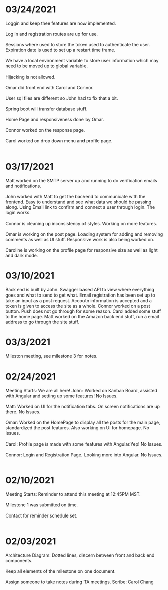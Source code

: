 # 03/24/2021
Loggin and keep thee features are now implemented.
<br></br>
Log in and registration routes are up for use.
<br></br>
Sessions where used to store the token used to authenticate the user. Expiration date is used to set up a restart time frame.
<br></br>
We have a local environment variable to store user information which may need to be moved up to global variable.
<br></br>
Hijacking is not allowed.
<br></br>
Omar did front end with Carol and Connor.
<br></br>
User sql files are different so John had to fix that a bit.
<br></br>
Spring boot will transfer database stuff.
<br></br>
Home Page and responsiveness done by Omar.
<br></br>
Connor worked on the response page.
<br></br>
Carol worked on drop down menu and profile page.
<br></br>

# 03/17/2021
Matt worked on the SMTP server up and running to do verification emails and notifications.
<br></br>
John worked with Matt to get the backend to communicate with the frontend. Easy to understand and see what data we should be passing along.
  Using Email link to confirm and connect a user through login. The login works.
 <br></br>
Connor is cleaning up inconsistency of styles. Working on more features.
<br></br>
Omar is working on the post page. Loading system for adding and removing comments as well as UI stuff. Responsive work is also being worked on.
<br></br>
Caroline is working on the profile page for responsive size as well as light and dark mode.

# 03/10/2021
Back end is built by John.
Swagger based API to view where everything goes and what to send to get what.
  Email registration has been set up to take an input as a post request. Accoutn information is accepted and a token is given to access the site as a whole.
Connor worked on a post button.
  Push does not go through for some reason.
Carol added some stuff to the home page.
Matt worked on the Amazon back end stuff, run a email address to go through the site stuff.

# 03/3/2021
Mileston meeting, see milestone 3 for notes.

# 02/24/2021
Meeting Starts: We are all here!
John: Worked on Kanban Board, assisted with Angular and setting up some features!
  No Issues.
<br></br>
Matt: Worked on UI for the notification tabs. On screen notifications are up there.
  No Issues.
<br></br>
Omar: Worked on the HomePage to display all the posts for the main page, standardized the post features. Also working on UI for homepage.
  No Issues.
<br></br>
Carol: Profile page is made with some features with Angular.Yep!
  No Issues.
<br></br>
Connor: Login and Registration Page. Looking more into Angular.
  No Issues.
<br></br>

# 02/10/2021
Meeting Starts: Reminder to attend this meeting at 12:45PM MST.
<br></br>
Milestone 1 was submitted on time.
<br></br>
Contact for reminder schedule set.
<br></br>

# 02/03/2021
Architecture Diagram: Dotted lines, discern between front and back end components.
<br></br>
Keep all elements of the milestone on one document.
<br></br>
Assign someone to take notes during TA meetings.
Scribe: Carol Chang
